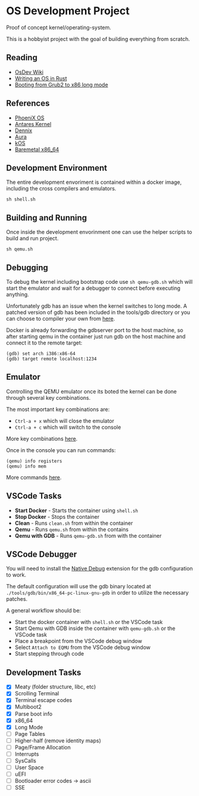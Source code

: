 # OS Development Project

Proof of concept kernel/operating-system.

This is a hobbyist project with the goal of building everything from scratch.

## Reading

- [OsDev Wiki](https://wiki.osdev.org/)
- [Writing an OS in Rust](https://os.phil-opp.com/first-edition/)
- [Booting from Grub2 to x86 long mode ](http://ringzeroandlower.com/2017/08/08/x86-64-kernel-boot.html)

## References

- [PhoeniX OS](https://git.phoenix.dj/phoenix/phoenix-os/tree/master)
- [Antares Kernel](https://github.com/Such13373rHax0r/ANTARES-KERNEL)
- [Dennix](https://github.com/dennis95/dennix)
- [Aura](https://github.com/neonorb/aura)
- [kOS](https://github.com/kissthink/kos)
- [Baremetal x86_64](https://github.com/winksaville/baremetal-x86_64)

## Development Environment

The entire development envoriment is contained within a docker image, including the cross compilers and emulators.

`sh shell.sh`

## Building and Running

Once inside the development envorinment one can use the helper scripts to build and run project.

`sh qemu.sh`

## Debugging

To debug the kernel including bootstrap code use `sh qemu-gdb.sh` which will
start the emulator and wait for a debugger to connect before executing anything.

Unfortunately gdb has an issue when the kernel switches to long mode. A patched
version of gdb has been included in the tools/gdb directory or you can choose to
compiler your own from [here](https://github.com/phil-opp/binutils-gdb#gdb-for-64-bit-rust-operating-systems).

Docker is already forwarding the gdbserver port to the host machine, so after
starting qemu in the container just run gdb on the host machine and connect it
to the remote target:

```shell
(gdb) set arch i386:x86-64
(gdb) target remote localhost:1234
```

## Emulator

Controlling the QEMU emulator once its boted the kernel can be done through
several key combinations.

The most important key combinations are:

- `Ctrl-a + x` which will close the emulator
- `Ctrl-a + c` which will switch to the console

More key combinations [here](https://qemu.weilnetz.de/doc/qemu-doc.html#mux_005fkeys).

Once in the console you can run commands:

```shell
(qemu) info registers
(qemu) info mem
```

More commands [here](https://qemu.weilnetz.de/doc/qemu-doc.html#Commands).

## VSCode Tasks

- **Start Docker** - Starts the container using `shell.sh`
- **Stop Docker** - Stops the container
- **Clean** - Runs `clean.sh` from within the container
- **Qemu** - Runs `qemu.sh` from within the contains
- **Qemu with GDB** - Runs `qemu-gdb.sh` from with the container

## VSCode Debugger

You will need to install the [Native Debug](https://github.com/WebFreak001/code-debug)
extension for the gdb configuration to work.

The default configuration will use the gdb binary located at
`./tools/gdb/bin/x86_64-pc-linux-gnu-gdb` in order to utilize the necessary
patches.

A general workflow should be:

- Start the docker container with `shell.sh` or the VSCode task
- Start Qemu with GDB inside the container with `qemu-gdb.sh` or the VSCode task
- Place a breakpoint from the VSCode debug window
- Select `Attach to EQMU` from the VSCode debug window
- Start stepping through code

## Development Tasks

- [x] Meaty (folder structure, libc, etc)
- [x] Scrolling Terminal
- [x] Terminal escape codes
- [x] Multiboot2
- [x] Parse boot info
- [x] x86_64
- [x] Long Mode
- [ ] Page Tables
- [ ] Higher-half (remove identity maps)
- [ ] Page/Frame Allocation
- [ ] Interrupts
- [ ] SysCalls
- [ ] User Space
- [ ] uEFI
- [ ] Bootloader error codes -> ascii
- [ ] SSE
